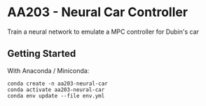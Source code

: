 # AA203 - Neural Car Controller
Train a neural network to emulate a MPC controller for Dubin's car

## Getting Started
With Anaconda / Miniconda:
```
conda create -n aa203-neural-car
conda activate aa203-neural-car
conda env update --file env.yml
```
